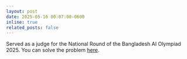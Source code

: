 ```yaml
---
layout: post
date: 2025-05-16 00:07:00-0600
inline: true
related_posts: false
---
```


Served as a judge for the National Round of the Bangladesh AI Olympiad 2025. You can solve the problem [here](https://www.kaggle.com/competitions/bdaio-2025-constrained-headline-generator).
